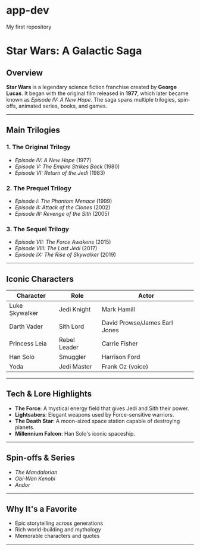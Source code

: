 # app-dev
My first repository
# Star Wars: A Galactic Saga

## Overview
**Star Wars** is a legendary science fiction franchise created by **George Lucas**. It began with the original film released in **1977**, which later became known as *Episode IV: A New Hope*. The saga spans multiple trilogies, spin-offs, animated series, books, and games.

---

## Main Trilogies

### 1. The Original Trilogy
- *Episode IV: A New Hope* (1977)
- *Episode V: The Empire Strikes Back* (1980)
- *Episode VI: Return of the Jedi* (1983)

### 2. The Prequel Trilogy
- *Episode I: The Phantom Menace* (1999)
- *Episode II: Attack of the Clones* (2002)
- *Episode III: Revenge of the Sith* (2005)

### 3. The Sequel Trilogy
- *Episode VII: The Force Awakens* (2015)
- *Episode VIII: The Last Jedi* (2017)
- *Episode IX: The Rise of Skywalker* (2019)

---

## Iconic Characters

| Character       | Role                  | Actor               |
|----------------|-----------------------|---------------------|
| Luke Skywalker | Jedi Knight           | Mark Hamill         |
| Darth Vader    | Sith Lord             | David Prowse/James Earl Jones |
| Princess Leia  | Rebel Leader          | Carrie Fisher       |
| Han Solo       | Smuggler              | Harrison Ford       |
| Yoda           | Jedi Master           | Frank Oz (voice)    |

---

## Tech & Lore Highlights
- **The Force**: A mystical energy field that gives Jedi and Sith their power.
- **Lightsabers**: Elegant weapons used by Force-sensitive warriors.
- **The Death Star**: A moon-sized space station capable of destroying planets.
- **Millennium Falcon**: Han Solo's iconic spaceship.

---

## Spin-offs & Series
- *The Mandalorian*
- *Obi-Wan Kenobi*
- *Andor*

---

## Why It's a Favorite
- Epic storytelling across generations
- Rich world-building and mythology
- Memorable characters and quotes

---
